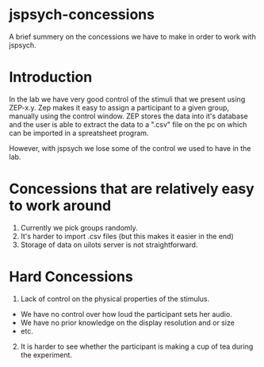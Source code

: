 # jspsych-concessions
A brief summery on the concessions we have to make in order to work with jspsych.

# Introduction
In the lab we have very good control of the stimuli that we present using ZEP-x.y.
Zep makes it easy to assign a participant to a given group, manually using the
control window. ZEP stores the data into it's database and the user is able
to extract the data to a ".csv" file on the pc on which can be imported in a
spreatsheet program.

However, with jspsych we lose some of the control we used to have in the lab.

# Concessions that are relatively easy to work around
1. Currently we pick groups randomly.
2. It's harder to import .csv files (but this makes it easier in the end)
2. Storage of data on uilots server is not straightforward.

# Hard Concessions
1. Lack of control on the physical properties of the stimulus.
  - We have no control over how loud the participant sets her audio.
  - We have no prior knowledge on the display resolution and or size
  - etc.
2. It is harder to see whether the participant is making a cup of tea during
   the experiment.
  
